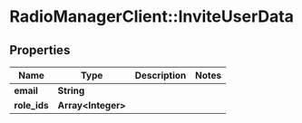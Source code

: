 # RadioManagerClient::InviteUserData

## Properties
Name | Type | Description | Notes
------------ | ------------- | ------------- | -------------
**email** | **String** |  | 
**role_ids** | **Array&lt;Integer&gt;** |  | 


